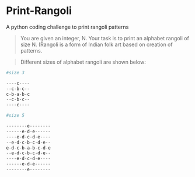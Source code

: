 # Print-Rangoli
A python coding challenge to print rangoli patterns

>You are given an integer, N. Your task is to print an alphabet rangoli of size N. (Rangoli is a form of Indian folk art based on creation of patterns.

>Different sizes of alphabet rangoli are shown below:

```python
#size 3

----c----
--c-b-c--
c-b-a-b-c
--c-b-c--
----c----

#size 5

--------e--------
------e-d-e------
----e-d-c-d-e----
--e-d-c-b-c-d-e--
e-d-c-b-a-b-c-d-e
--e-d-c-b-c-d-e--
----e-d-c-d-e----
------e-d-e------
--------e--------
```
